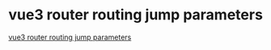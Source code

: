 # vue3 router routing jump parameters
[vue3 router routing jump parameters](https://aiwithcloud.com/2022/09/15/vue3_router_routing_jump_parameters/)